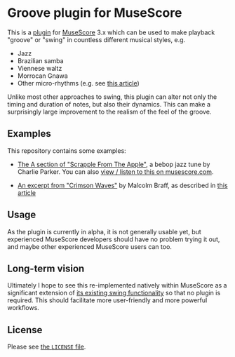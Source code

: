 # Groove plugin for MuseScore

This is a
[plugin](https://musescore.org/en/handbook/developers-handbook/plugins-3x)
for [MuseScore](https://musescore.org) 3.x which can be used to make playback
"groove" or "swing" in countless different musical styles, e.g.

- Jazz
- Brazilian samba
- Viennese waltz
- Morrocan Gnawa
- Other micro-rhythms (e.g. see [this article](https://canthisevenbecalledmusic.com/advanced-mathematics-2-microrhythms/))

Unlike most other approaches to swing, this plugin can alter not only
the timing and duration of notes, but also their dynamics.  This can
make a surprisingly large improvement to the realism of the feel of
the groove.

## Examples

This repository contains some examples:

- [The A section of "Scrapple From The Apple"](examples/Scrapple/),
  a bebop jazz tune by Charlie Parker.  You can also [view / listen to
  this on musescore.com](https://musescore.com/user/3898956/scores/6114206/s/Bf73QN).

- [An excerpt from "Crimson Waves"](examples/Crimson+Waves/) by
  Malcolm Braff, as described in [this
  article](https://canthisevenbecalledmusic.com/advanced-mathematics-2-microrhythms/)

## Usage

As the plugin is currently in alpha, it is not generally usable yet, but
experienced MuseScore developers should have no problem trying it out,
and maybe other experienced MuseScore users can too.

## Long-term vision

Ultimately I hope to see this re-implemented natively within MuseScore
as a significant extension of [its existing swing
functionality](https://musescore.org/en/handbook/swing) so that no
plugin is required.  This should facilitate more user-friendly and
more powerful workflows.

## License

Please see [the `LICENSE` file](LICENSE).

